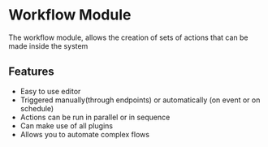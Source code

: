 # Workflow Module
The workflow module, allows the creation of sets of actions that can be made
inside the system

## Features
- Easy to use editor
- Triggered manually(through endpoints) or automatically (on event or on schedule)
- Actions can be run in parallel or in sequence
- Can make use of all plugins
- Allows you to automate complex flows

